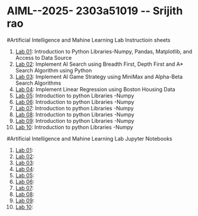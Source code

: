 # AIML--2025- 2303a51019 -- Srijith rao
#Artificial Intelligence and Mahine Learning Lab Instructioin sheets
1. [Lab 01](https://github.com/2303a51019/AIML--2025/blob/main/AIML_A1.pdf):  Introduction to Python Libraries-Numpy, Pandas, Matplotlib, and Access to Data Source
2. [Lab 02](https://github.com/2303a51019/AIML--2025/blob/main/AIML_A2.pdf): Implement AI Search using Breadth First, Depth First and A* Search Algorithm using Python
3. [Lab 03](https://github.com/2303a51019/AIML--2025/blob/main/AIML_A3.pdf): Implement AI Game Strategy using MiniMax and Alpha-Beta Search Algorithms
4. [Lab 04](https://github.com/2303a51019/AIML--2025/blob/main/AIML_A4.pdf): Implement Linear Regression using Boston Housing Data
5. [Lab 05](): Introduction to python Libraries -Numpy
6. [Lab 06](): Introduction to python Libraries -Numpy
7. [Lab 07](): Introduction to python Libraries -Numpy
8. [Lab 08](): Introduction to python Libraries -Numpy
9. [Lab 09](): Introduction to python Libraries -Numpy
10. [Lab 10](): Introduction to python Libraries -Numpy


#Artificial Intelligence and Mahine Learning Lab Jupyter Notebooks
1. [Lab 01](https://github.com/2303a51019/AIML--2025/blob/main/AIML_LAB01.ipynb):
2. [Lab 02](https://github.com/2303a51019/AIML--2025/blob/main/Lab02_AIML.ipynb):
3. [Lab 03](https://github.com/2303a51019/AIML--2025/blob/main/lab_03_.ipynb): 
4. [Lab 04](https://github.com/2303a51019/AIML--2025/blob/main/ASIGNMENT_04.ipynb): 
5. [Lab 05](https://github.com/2303a51019/AIML--2025/blob/main/Lab_05.ipynb): 
6. [Lab 06](): 
7. [Lab 07](): 
8. [Lab 08](): 
9. [Lab 09](): 
10. [Lab 10](): 
